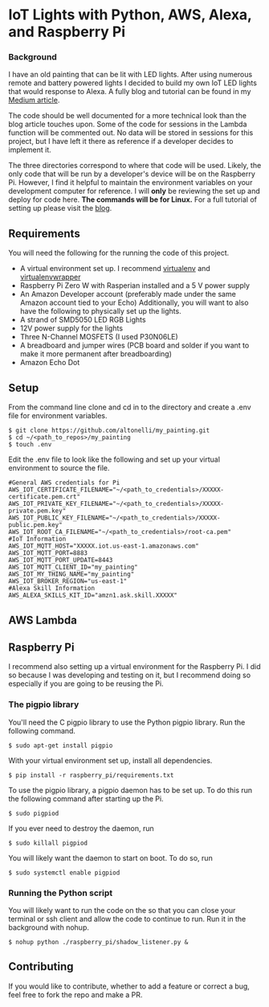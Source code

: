 # IoT Lights with Python, AWS, Alexa, and Raspberry Pi
### Background
I have an old painting that can be lit with LED lights. After using numerous
remote and battery powered lights I decided to build
my own IoT LED lights that would response to Alexa. A fully blog and tutorial
can be found in my [Medium article](https://www.medium.com).

The code should be well documented for a more technical look than the
blog article touches upon. Some of the code for sessions in the Lambda
function will be commented out. No data will be stored in sessions for
this project, but I have left it there as reference if a developer decides
to implement it.

The three directories correspond to where that code will be used. Likely, the
only code that will be run by a developer's device will be on the
Raspberry Pi. However, I find it helpful to maintain the environment variables
on your development computer for reference. I will **only** be reviewing
the set up and deploy for code here. **The commands will be for Linux.**
For a full tutorial of setting up please visit the [blog](https://www.medium.com).

## Requirements
You will need the following for the running the code of this project.
* A virtual environment set up. I recommend [virtualenv](https://pypi.python.org/pypi/virtualenv)
and [virtualenvwrapper](https://virtualenvwrapper.readthedocs.io/en/latest/)
* Raspberry Pi Zero W with Rasperian installed and a 5 V power supply
* An Amazon Developer account (preferably made under the same Amazon account tied to your Echo)
Additionally, you will want to also have the following to physically set up
the lights.
* A strand of SMD5050 LED RGB Lights
* 12V power supply for the lights
* Three N-Channel MOSFETS (I used P30N06LE)
* A breadboard and jumper wires (PCB board and solder if you want to make it more permanent after breadboarding)
* Amazon Echo Dot

## Setup
From the command line clone and cd in to the directory and create a .env file
for environment variables.
```
$ git clone https://github.com/altonelli/my_painting.git
$ cd ~/<path_to_repos>/my_painting
$ touch .env
```
Edit the .env file to look like the following and set up your virtual
environment to source the file.
```
#General AWS credentials for Pi
AWS_IOT_CERTIFICATE_FILENAME="~/<path_to_credentials>/XXXXX-certificate.pem.crt"
AWS_IOT_PRIVATE_KEY_FILENAME="~/<path_to_credentials>/XXXXX-private.pem.key"
AWS_IOT_PUBLIC_KEY_FILENAME="~/<path_to_credentials>/XXXXX-public.pem.key"
AWS_IOT_ROOT_CA_FILENAME="~/<path_to_credentials>/root-ca.pem"
#IoT Information
AWS_IOT_MQTT_HOST="XXXXX.iot.us-east-1.amazonaws.com"
AWS_IOT_MQTT_PORT=8883
AWS_IOT_MQTT_PORT_UPDATE=8443
AWS_IOT_MQTT_CLIENT_ID="my_painting"
AWS_IOT_MY_THING_NAME="my_painting"
AWS_IOT_BROKER_REGION="us-east-1"
#Alexa Skill Information
AWS_ALEXA_SKILLS_KIT_ID="amzn1.ask.skill.XXXXX"
```

## AWS Lambda

## Raspberry Pi
I recommend also setting up a virtual environment for the Raspberry Pi. I did
so because I was developing and testing on it, but I recommend doing so
especially if you are going to be reusing the Pi.

### The pigpio library
You'll need the C pigpio library to use the Python pigpio library. Run
the following command.
```
$ sudo apt-get install pigpio
```
With your virtual environment set up, install all dependencies.
```
$ pip install -r raspberry_pi/requirements.txt
```
To use the pigpio library, a pigpio daemon has to be set up. To do this
run the following command after starting up the Pi.
```
$ sudo pigpiod
```
If you ever need to destroy the daemon, run
```
$ sudo killall pigpiod
```
You will likely want the daemon to start on boot. To do so, run
```
$ sudo systemctl enable pigpiod
```

### Running the Python script
You will likely want to run the code on the so that you can close your
terminal or ssh client and allow the code to continue to run. Run it in the
background with nohup.
```
$ nohup python ./raspberry_pi/shadow_listener.py &
```

## Contributing
If you would like to contribute, whether to add a feature or correct a bug,
feel free to fork the repo and make a PR.